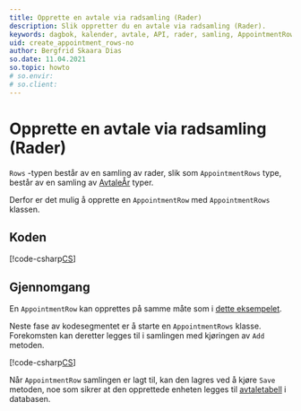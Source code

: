 ```yaml
---
title: Opprette en avtale via radsamling (Rader)
description: Slik oppretter du en avtale via radsamling (Rader).
keywords: dagbok, kalender, avtale, API, rader, samling, AppointmentRows
uid: create_appointment_rows-no
author: Bergfrid Skaara Dias
so.date: 11.04.2021
so.topic: howto
# so.envir:
# so.client:
---
```


# Opprette en avtale via radsamling (Rader)

`Rows` -typen består av en samling av rader, slik som `AppointmentRows` type, består av en samling av [AvtaleÅr][3] typer.

Derfor er det mulig å opprette en `AppointmentRow` med `AppointmentRows` klassen.

## Koden

[!code-csharp[CS](includes/create-apt-rows.cs)]

## Gjennomgang

En `AppointmentRow` kan opprettes på samme måte som i [dette eksempelet][1].

Neste fase av kodesegmentet er å starte en `AppointmentRows` klasse. Forekomsten kan deretter legges til i samlingen med kjøringen av `Add` metoden.

[!code-csharp[CS](includes/create-apt-rows.cs?range=20,23,26)]

Når `AppointmentRow` samlingen er lagt til, kan den lagres ved å kjøre `Save` metoden, noe som sikrer at den opprettede enheten legges til [avtaletabell][2] i databasen.

<!-- Referenced links -->
[1]: create-apt-row.md
[2]: ../../../database/tables/appointment.md
[3]: <xref:SuperOffice.CRM.Rows.AppointmentRow>
